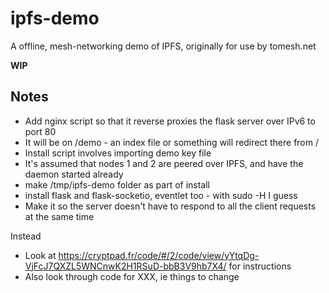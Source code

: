 # ipfs-demo
A offline, mesh-networking demo of IPFS, originally for use by tomesh.net

**WIP**

## Notes

* Add nginx script so that it reverse proxies the flask server over IPv6 to port 80
* It will be on /demo - an index file or something will redirect there from /
* Install script involves importing demo key file
* It's assumed that nodes 1 and 2 are peered over IPFS, and have the daemon started already
* make /tmp/ipfs-demo folder as part of install
* install flask and flask-socketio, eventlet too - with sudo -H I guess
* Make it so the server doesn't have to respond to all the client requests at the same time

Instead
* Look at https://cryptpad.fr/code/#/2/code/view/yYtqDg-VjFcJ7QXZL5WNCnwK2H1RSuD-bbB3V9hb7X4/
for instructions
* Also look through code for XXX, ie things to change 
